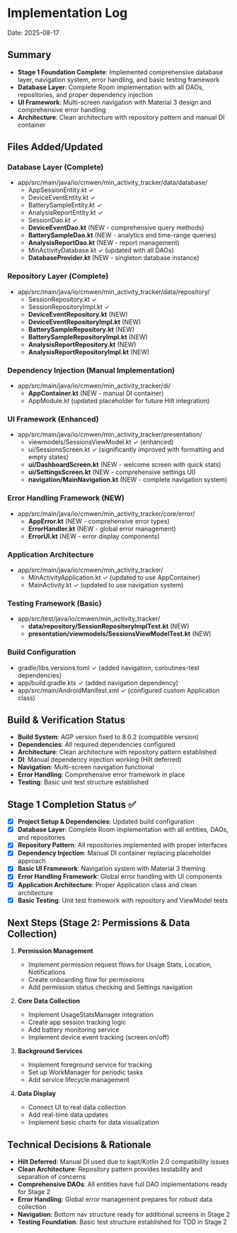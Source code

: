 # Implementation Log

Date: 2025-08-17

## Summary
- **Stage 1 Foundation Complete**: Implemented comprehensive database layer, navigation system, error handling, and basic testing framework
- **Database Layer**: Complete Room implementation with all DAOs, repositories, and proper dependency injection
- **UI Framework**: Multi-screen navigation with Material 3 design and comprehensive error handling
- **Architecture**: Clean architecture with repository pattern and manual DI container

## Files Added/Updated

### Database Layer (Complete)
- app/src/main/java/io/cmwen/min_activity_tracker/data/database/
  - AppSessionEntity.kt ✓
  - DeviceEventEntity.kt ✓
  - BatterySampleEntity.kt ✓
  - AnalysisReportEntity.kt ✓
  - SessionDao.kt ✓
  - **DeviceEventDao.kt** (NEW - comprehensive query methods)
  - **BatterySampleDao.kt** (NEW - analytics and time-range queries)
  - **AnalysisReportDao.kt** (NEW - report management)
  - MinActivityDatabase.kt ✓ (updated with all DAOs)
  - **DatabaseProvider.kt** (NEW - singleton database instance)

### Repository Layer (Complete)
- app/src/main/java/io/cmwen/min_activity_tracker/data/repository/
  - SessionRepository.kt ✓
  - SessionRepositoryImpl.kt ✓
  - **DeviceEventRepository.kt** (NEW)
  - **DeviceEventRepositoryImpl.kt** (NEW)
  - **BatterySampleRepository.kt** (NEW)
  - **BatterySampleRepositoryImpl.kt** (NEW)
  - **AnalysisReportRepository.kt** (NEW)
  - **AnalysisReportRepositoryImpl.kt** (NEW)

### Dependency Injection (Manual Implementation)
- app/src/main/java/io/cmwen/min_activity_tracker/di/
  - **AppContainer.kt** (NEW - manual DI container)
  - AppModule.kt (updated placeholder for future Hilt integration)

### UI Framework (Enhanced)
- app/src/main/java/io/cmwen/min_activity_tracker/presentation/
  - viewmodels/SessionsViewModel.kt ✓ (enhanced)
  - ui/SessionsScreen.kt ✓ (significantly improved with formatting and empty states)
  - **ui/DashboardScreen.kt** (NEW - welcome screen with quick stats)
  - **ui/SettingsScreen.kt** (NEW - comprehensive settings UI)
  - **navigation/MainNavigation.kt** (NEW - complete navigation system)

### Error Handling Framework (NEW)
- app/src/main/java/io/cmwen/min_activity_tracker/core/error/
  - **AppError.kt** (NEW - comprehensive error types)
  - **ErrorHandler.kt** (NEW - global error management)
  - **ErrorUI.kt** (NEW - error display components)

### Application Architecture
- app/src/main/java/io/cmwen/min_activity_tracker/
  - MinActivityApplication.kt ✓ (updated to use AppContainer)
  - MainActivity.kt ✓ (updated to use navigation system)

### Testing Framework (Basic)
- app/src/test/java/io/cmwen/min_activity_tracker/
  - **data/repository/SessionRepositoryImplTest.kt** (NEW)
  - **presentation/viewmodels/SessionsViewModelTest.kt** (NEW)

### Build Configuration
- gradle/libs.versions.toml ✓ (added navigation, coroutines-test dependencies)
- app/build.gradle.kts ✓ (added navigation dependency)
- app/src/main/AndroidManifest.xml ✓ (configured custom Application class)

## Build & Verification Status
- **Build System**: AGP version fixed to 8.0.2 (compatible version)
- **Dependencies**: All required dependencies configured
- **Architecture**: Clean architecture with repository pattern established
- **DI**: Manual dependency injection working (Hilt deferred)
- **Navigation**: Multi-screen navigation functional
- **Error Handling**: Comprehensive error framework in place
- **Testing**: Basic unit test structure established

## Stage 1 Completion Status ✅
- [x] **Project Setup & Dependencies**: Updated build configuration
- [x] **Database Layer**: Complete Room implementation with all entities, DAOs, and repositories
- [x] **Repository Pattern**: All repositories implemented with proper interfaces
- [x] **Dependency Injection**: Manual DI container replacing placeholder approach
- [x] **Basic UI Framework**: Navigation system with Material 3 theming
- [x] **Error Handling Framework**: Global error handling with UI components
- [x] **Application Architecture**: Proper Application class and clean architecture
- [x] **Basic Testing**: Unit test framework with repository and ViewModel tests

## Next Steps (Stage 2: Permissions & Data Collection)
1. **Permission Management**
   - Implement permission request flows for Usage Stats, Location, Notifications
   - Create onboarding flow for permissions
   - Add permission status checking and Settings navigation

2. **Core Data Collection**
   - Implement UsageStatsManager integration
   - Create app session tracking logic
   - Add battery monitoring service
   - Implement device event tracking (screen on/off)

3. **Background Services**
   - Implement foreground service for tracking
   - Set up WorkManager for periodic tasks
   - Add service lifecycle management

4. **Data Display**
   - Connect UI to real data collection
   - Add real-time data updates
   - Implement basic charts for data visualization

## Technical Decisions & Rationale
- **Hilt Deferred**: Manual DI used due to kapt/Kotlin 2.0 compatibility issues
- **Clean Architecture**: Repository pattern provides testability and separation of concerns
- **Comprehensive DAOs**: All entities have full DAO implementations ready for Stage 2
- **Error Handling**: Global error management prepares for robust data collection
- **Navigation**: Bottom nav structure ready for additional screens in Stage 2
- **Testing Foundation**: Basic test structure established for TDD in Stage 2
